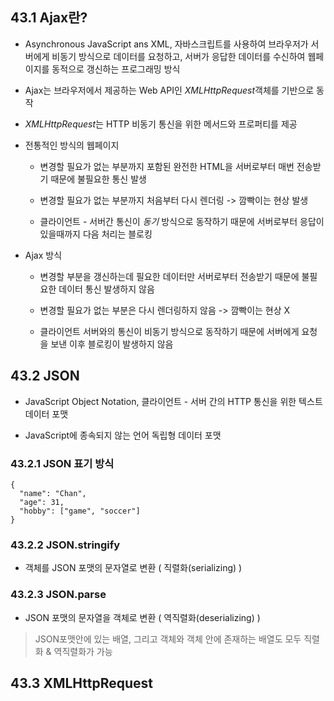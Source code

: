 ## 43.1 Ajax란?

- Asynchronous JavaScript ans XML, 자바스크립트를 사용하여 브라우저가 서버에게 비동기 방식으로 데이터를 요청하고, 서버가 응답한 데이터를 수신하여 웹페이지를 동적으로 갱신하는 프로그래밍 방식

- Ajax는 브라우저에서 제공하는 Web API인 *XMLHttpRequest*객체를 기반으로 동작

- *XMLHttpRequest*는 HTTP 비동기 통신을 위한 메서드와 프로퍼티를 제공

- 전통적인 방식의 웹페이지

  - 변경할 필요가 없는 부분까지 포함된 완전한 HTML을 서버로부터 매번 전송받기 때문에 불필요한 통신 발생

  - 변경할 필요가 없는 부분까지 처음부터 다시 렌더링 -> 깜빡이는 현상 발생

  - 클라이언트 - 서버간 통신이 _동기_ 방식으로 동작하기 때문에 서버로부터 응답이 있을때까지 다음 처리는 블로킹

- Ajax 방식

  - 변경할 부분을 갱신하는데 필요한 데이터만 서버로부터 전송받기 때문에 불필요한 데이터 통신 발생하지 않음

  - 변경할 필요가 없는 부분은 다시 렌더링하지 않음 -> 깜빡이는 현상 X

  - 클라이언트 서버와의 통신이 비동기 방식으로 동작하기 때문에 서버에게 요청을 보낸 이후 블로킹이 발생하지 않음

## 43.2 JSON

- JavaScript Object Notation, 클라이언트 - 서버 간의 HTTP 통신을 위한 텍스트 데이터 포맷

- JavaScript에 종속되지 않는 언어 독립형 데이터 포맷

### 43.2.1 JSON 표기 방식

```
{
  "name": "Chan",
  "age": 31,
  "hobby": ["game", "soccer"]
}
```

### 43.2.2 JSON.stringify

- 객체를 JSON 포맷의 문자열로 변환 ( 직렬화(serializing) )

### 43.2.3 JSON.parse

- JSON 포맷의 문자열을 객체로 변환 ( 역직렬화(deserializing) )

> JSON포맷안에 있는 배열, 그리고 객체와 객체 안에 존재하는 배열도 모두 직렬화 & 역직렬화가 가능

## 43.3 XMLHttpRequest
